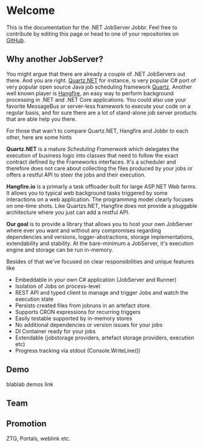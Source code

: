 # Welcome
This is the documentation for the .NET JobServer Jobbr. Feel free to contribute by editing this page or head to one of your repositories on [GitHub](https://github.com/JobbrIO).

## Why another JobServer?
You might argue that there are already a couple of .NET JobServers out there. And you are right. [Quartz.NET](https://www.quartz-scheduler.net/) for instance, is very popular C# port of very popular open source Java job scheduling framework [Quartz](http://www.quartz-scheduler.org/). Another well known player is [Hangfire](https://www.hangfire.io/), an easy way to perform background processing in .NET and .NET Core applications. You could also use your favorite MessageBus or server-less framework to execute your code on a regular basis, and for sure there are a lot of stand-alone job server products that are able help you there.

For those that wan't to compare Quartz.NET, Hangfire and Jobbr to each other, here are some hints

**Quartz.NET** is a mature *Scheduling Framerwork* which delegates the execution of business logic into classes that need to follow the exact contract defined by the Frameworks interfaces. It's a scheduler and therefore does not care about collecting the files produced by your jobs or offers a restful API to steer the jobs and their execution.

**Hangfire.io** is a primarly a task offloader built for large ASP.NET Web farms. It allows you to typical web background tasks triggered by some interactions on a web application. The programming model clearly focuses on one-time shots. Like Quartzs.NET, Hangfire does not provide a pluggable architecture where you just can add a restful API.

**Our goal** is to provide a library that allows you to host your own JobServer where ever you want and without any compromises regarding dependencies and versions, logger-abstractions, storage implementations, extendability and stability. At the bare-minimum a JobServer, it's execution engine and storage can be run in-memory. 

Besides of that we've focused on clear responsibilities and unique features like

* Embeddable in your own C# application (JobServer and Runner)
* Isolation of Jobs on process-level
* REST API and typed client to manage and trigger Jobs and watch the execution state
* Persists created files from jobruns in an artefact store.
* Supports CRON expressions for recurring triggers
* Easily testable supported by in-memory stores
* No additional dependencies or version issues for your jobs
* DI Container ready for your jobs
* Extendable (jobstorage providers, artefact storage providers, execution etc)
* Progress tracking via stdout (Console.WriteLine())


## Demo
blablab demos link

## Team

## Promotion
ZTG, Portals, weblink etc.
